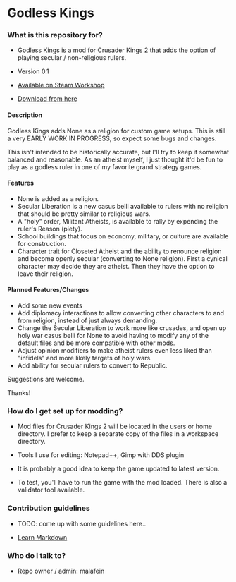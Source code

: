 # Godless Kings #

### What is this repository for? ###

* Godless Kings is a mod for Crusader Kings 2 that adds the option of playing secular / non-religious rulers.
* Version 0.1

* [Available on Steam Workshop](http://steamcommunity.com/sharedfiles/filedetails/?id=422474485&searchtext=)
* [Download from here](https://raw.github.com/malafein/ck2-godless-kings/master/godless.zip)

#### Description ####

Godless Kings adds None as a religion for custom game setups. This is still a very 
EARLY WORK IN PROGRESS, so expect some bugs and changes. 

This isn't intended to be historically accurate, but I'll try to keep it somewhat balanced and reasonable. As an atheist myself, I just thought it'd be fun to play as a godless ruler in one of my favorite grand strategy games.

#### Features ####

* None is added as a religion. 
* Secular Liberation is a new casus belli available to rulers with no religion that should be pretty similar to religious wars. 
* A "holy" order, Militant Atheists, is available to rally by expending the ruler's Reason (piety). 
* School buildings that focus on economy, military, or culture are available for construction. 
* Character trait for Closeted Atheist and the ability to renounce religion and become openly secular (converting to None religion). First a cynical character may decide they are atheist. Then they have the option to leave their religion. 

#### Planned Features/Changes ####
* Add some new events
* Add diplomacy interactions to allow converting other characters to and from religion, instead of just always demanding.
* Change the Secular Liberation to work more like crusades, and open up holy war casus belli for None to avoid having to modify any of the default files and be more compatible with other mods. 
* Adjust opinion modifiers to make atheist rulers even less liked than "infidels" and more likely targets of holy wars.
* Add ability for secular rulers to convert to Republic.

Suggestions are welcome. 

Thanks!

### How do I get set up for modding? ###

* Mod files for Crusader Kings 2 will be located in the users or home directory. I prefer to keep a separate copy of the files in a workspace directory.

* Tools I use for editing: Notepad++, Gimp with DDS plugin

* It is probably a good idea to keep the game updated to latest version.

* To test, you'll have to run the game with the mod loaded.  There is also a validator tool available.


### Contribution guidelines ###

* TODO: come up with some guidelines here..

* [Learn Markdown](https://bitbucket.org/tutorials/markdowndemo)

### Who do I talk to? ###

* Repo owner / admin: malafein
